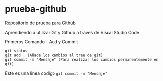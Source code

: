 # prueba-github
Repositorio de prueba para Github

Aprendiendo a utilizar Git y Github a traves de Visual Studio Code

Primeros Comando - Add y Commit

```
git status
git add . (Añade los cambios al tree de git)
git commit -m "Mensaje" (Para realizar los cambios permanentemente en git)
```
Este es una linea codigo `git commit -m "Mensaje"`
